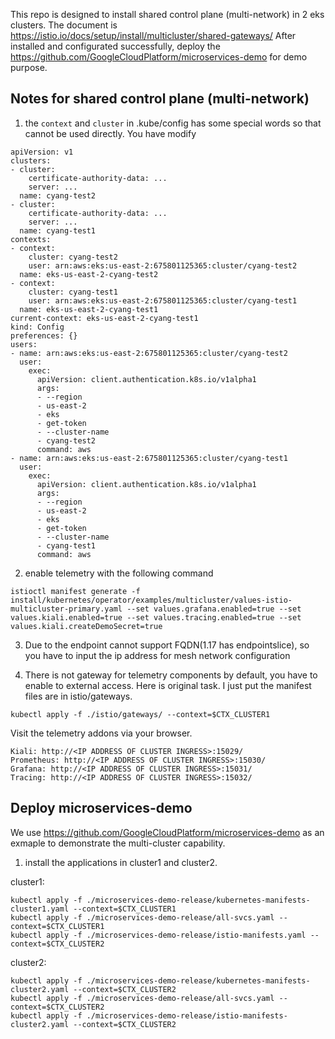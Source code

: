 This repo is designed to install shared control plane (multi-network) in 2 eks clusters. The document is https://istio.io/docs/setup/install/multicluster/shared-gateways/
After installed and configurated successfully, deploy the https://github.com/GoogleCloudPlatform/microservices-demo for demo purpose.

## Notes for shared control plane (multi-network)
1. the `context` and `cluster` in .kube/config has some special words so that cannot be used directly. You have modify
```
apiVersion: v1
clusters:
- cluster:
    certificate-authority-data: ...
    server: ...
  name: cyang-test2
- cluster:
    certificate-authority-data: ...
    server: ...
  name: cyang-test1
contexts:
- context:
    cluster: cyang-test2
    user: arn:aws:eks:us-east-2:675801125365:cluster/cyang-test2
  name: eks-us-east-2-cyang-test2
- context:
    cluster: cyang-test1
    user: arn:aws:eks:us-east-2:675801125365:cluster/cyang-test1
  name: eks-us-east-2-cyang-test1
current-context: eks-us-east-2-cyang-test1
kind: Config
preferences: {}
users:
- name: arn:aws:eks:us-east-2:675801125365:cluster/cyang-test2
  user:
    exec:
      apiVersion: client.authentication.k8s.io/v1alpha1
      args:
      - --region
      - us-east-2
      - eks
      - get-token
      - --cluster-name
      - cyang-test2
      command: aws
- name: arn:aws:eks:us-east-2:675801125365:cluster/cyang-test1
  user:
    exec:
      apiVersion: client.authentication.k8s.io/v1alpha1
      args:
      - --region
      - us-east-2
      - eks
      - get-token
      - --cluster-name
      - cyang-test1
      command: aws
```
2. enable telemetry with the following command
```
istioctl manifest generate -f install/kubernetes/operator/examples/multicluster/values-istio-multicluster-primary.yaml --set values.grafana.enabled=true --set values.kiali.enabled=true --set values.tracing.enabled=true --set values.kiali.createDemoSecret=true
```
3. Due to the endpoint cannot support FQDN(1.17 has endpointslice), so you have to input the ip address for mesh network configuration

4. There is not gateway for telemetry components by default, you have to enable to external access. Here is original task. I just put the manifest files are in istio/gateways. 
```
kubectl apply -f ./istio/gateways/ --context=$CTX_CLUSTER1
```
Visit the telemetry addons via your browser.

    Kiali: http://<IP ADDRESS OF CLUSTER INGRESS>:15029/
    Prometheus: http://<IP ADDRESS OF CLUSTER INGRESS>:15030/
    Grafana: http://<IP ADDRESS OF CLUSTER INGRESS>:15031/
    Tracing: http://<IP ADDRESS OF CLUSTER INGRESS>:15032/


## Deploy microservices-demo

We use https://github.com/GoogleCloudPlatform/microservices-demo as an exmaple to demonstrate the multi-cluster capability.

1. install the applications in cluster1 and cluster2.

cluster1:
```
kubectl apply -f ./microservices-demo-release/kubernetes-manifests-cluster1.yaml --context=$CTX_CLUSTER1
kubectl apply -f ./microservices-demo-release/all-svcs.yaml --context=$CTX_CLUSTER1
kubectl apply -f ./microservices-demo-release/istio-manifests.yaml --context=$CTX_CLUSTER2

```
cluster2:
```
kubectl apply -f ./microservices-demo-release/kubernetes-manifests-cluster2.yaml --context=$CTX_CLUSTER2
kubectl apply -f ./microservices-demo-release/all-svcs.yaml --context=$CTX_CLUSTER2
kubectl apply -f ./microservices-demo-release/istio-manifests-cluster2.yaml --context=$CTX_CLUSTER2
```